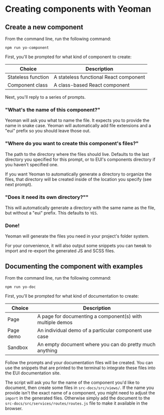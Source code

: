 # Creating components with Yeoman

## Create a new component

From the command line, run the following command:

```shell
npm run yo-component
```

First, you'll be prompted for what kind of component to create:

| Choice             | Description                               |
|--------------------|-------------------------------------------|
| Stateless function | A stateless functional React component    |
| Component class    | A class-based React component             |

Next, you'll reply to a series of prompts.

### "What's the name of this component?"

Yeoman will ask you what to name the file. It expects you to provide the name in snake case. Yeoman will automatically add file extensions and a "eui" prefix so you should leave those out.

### "Where do you want to create this component's files?"

The path to the directory where the files should live. Defaults to the last directory you specified for this prompt, or to EUI's components directory if you haven't specified one.

If you want Yeoman to automatically generate a directory to organize the files, that directory will be created inside of the location you specify (see next prompt).

### "Does it need its own directory?""

This will automatically generate a directory with the same name as the file, but without a "eui" prefix. This defaults to `YES`.

### Done!

Yeoman will generate the files you need in your project's folder system.

For your convenience, it will also output some snippets you can tweak to import and re-export the generated JS and SCSS files.

## Documenting the component with examples

From the command line, run the following command:

```shell
npm run yo-doc
```

First, you'll be prompted for what kind of documentation to create:

| Choice             | Description                                               |
|--------------------|-----------------------------------------------------------|
| Page               | A page for documenting a component(s) with multiple demos |
| Page demo          | An individual demo of a particular component use case     |
| Sandbox            | An empty document where you can do pretty much anything   |

Follow the prompts and your documentation files will be created. You can use the snippets that are printed to the terminal to integrate these files into the EUI documentation site.

The script will ask you for the name of the component you'd like to document, then create some files in `src-docs/src/views/`. If the name you provide isn't the exact name of a component, you might need to adjust the `import` in the generated files. Otherwise simply add the document to the `src-docs/src/services/routes/routes.js` file to make it available in the browser.

